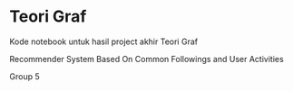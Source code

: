 # Teori Graf

Kode notebook untuk hasil project akhir Teori Graf

Recommender System Based On Common Followings and User Activities

Group 5
